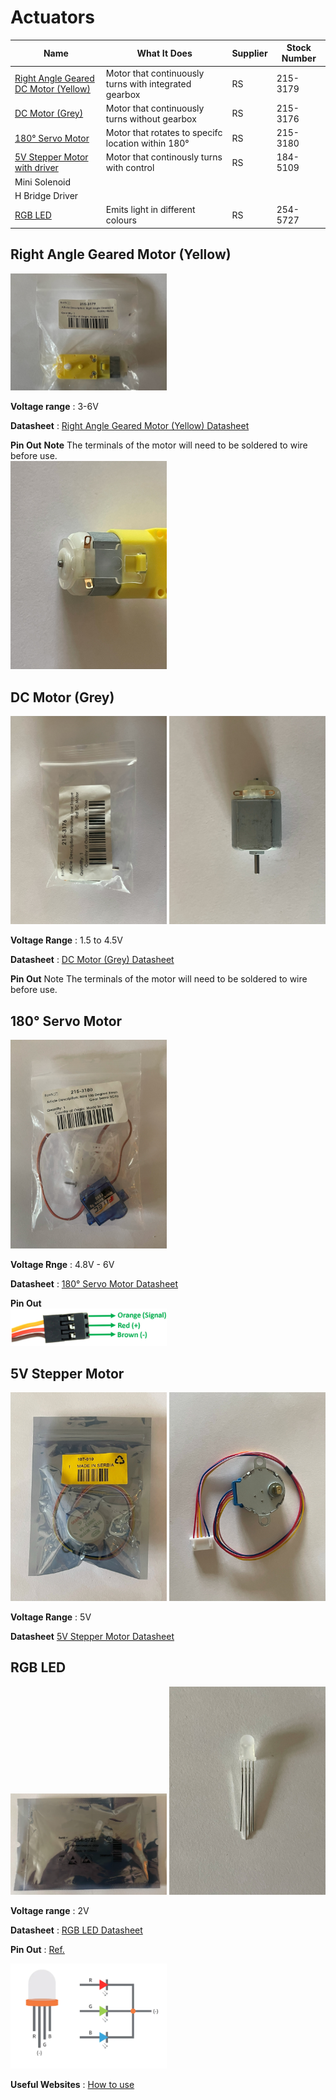 

# Actuators

|Name |What It Does | Supplier|Stock Number|
|-|-|-|-|
|[Right Angle Geared DC Motor (Yellow)](#right-angle-geared-motor-yellow) |Motor that continuously turns with integrated gearbox |RS|215-3179|
|[DC Motor (Grey)](#dc-motor-grey)|Motor that continuously turns without gearbox|RS|215-3176|
|[180° Servo Motor](#180-servo-motor)|Motor that rotates to specifc location within 180°| RS|215-3180|
|[5V Stepper Motor with driver](#5v-stepper-motor)|Motor that continously turns with control| RS|184-5109|
|Mini Solenoid | | | |
|H Bridge Driver | | | |
|[RGB LED](#rgb-led) |Emits light in different colours|RS | 254-5727|

## Right Angle Geared Motor (Yellow)
<img src="images/IMG_0385.jpg" width="250">

**Voltage range**
: 3-6V

**Datasheet**
: [Right Angle Geared Motor (Yellow) Datasheet](https://docs.rs-online.com/43dd/A700000007388281.pdf)

**Pin Out**
**Note** The terminals of the motor will need to be soldered to wire before use.  
<img src="images/IMG_0386.jpg" width="250">


## DC Motor (Grey)
<img src="images/IMG_0391.jpg" width="250">  
<img src="images/IMG_0394.jpg" width="250">


**Voltage Range**
: 1.5 to 4.5V

**Datasheet**
: [DC Motor (Grey) Datasheet](https://docs.rs-online.com/ac24/A700000007388305.pdf)

**Pin Out** 
Note The terminals of the motor will need to be soldered to wire before use.


## 180° Servo Motor
<img src="images/IMG_0396.jpg" width="250">

**Voltage Rnge**
:  4.8V - 6V

**Datasheet**
: [180° Servo Motor Datasheet](https://docs.rs-online.com/d7b7/A700000007388289.pdf)

**Pin Out**  
<img src="images/Screenshot_2025-09-24_235550.png" width="250">


## 5V Stepper Motor
<img src="images/IMG_0389.jpg" width="250">  
<img src="images/IMG_0390.jpg" width="250">

**Voltage Range**
: 5V

**Datasheet**
[5V Stepper Motor Datasheet](https://wiki.seeedstudio.com/Gear_Stepper_Motor_Driver_Pack/)




## RGB LED
<img src="images/LED_1.png" width="250"> 
<img src="images/IMG_0388.jpg" width="250">

**Voltage range**
: 2V

**Datasheet**
: [RGB LED Datasheet](https://docs.rs-online.com/f9a8/A700000009318027.pdf)

**Pin Out**
: [Ref.](https://www.circuitbread.com/tutorials/how-rgb-leds-work-and-how-to-control-color)

<img src="images/LED_pinout.png" width="250">


**Useful Websites**
: [How to use](https://www.instructables.com/Demystifying-4-pin-RGB-LEDS-Radio-Shack-276-0028/)  



